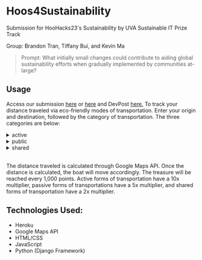 # Hoos4Sustainability
Submission for HooHacks23's Sustainability by UVA Sustainable IT Prize Track

Group: Brandon Tran, Tiffany Bui, and Kevin Ma

> Prompt: What initially small changes could contribute to aiding global sustainability efforts when gradually implemented by communities at-large?

## Usage
Access our submission [here](https://hoos4sustainability.herokuapp.com) or [here](hoos4sustainability.tech) and DevPost [here.](https://devpost.com/software/hoos4sustainability) To track your distance traveled via eco-friendly modes of transportation. Enter your origin and destination, followed by the category of transportation. The three categories are below:

<details>
<summary>active</summary>  
  
- Biking, Walking, Running
</details>

<details>
<summary>public</summary>  
  
- Bus, Train, Metro
</details>

<details>
<summary>shared</summary>  
  
Carpooling, Ridesharing, Hitchhiking
</details>
<br>

The distance traveled is calculated through Google Maps API. Once the distance is calculated, the boat will move accordingly. The treasure will be reached every 1,000 points. Active forms of transportation have a 10x multiplier, passive forms of transportations have a 5x multiplier, and shared forms of transportation have a 2x multiplier.

## Technologies Used:
- Heroku
- Google Maps API
- HTML/CSS
- JavaScript
- Python (Django Framework)
